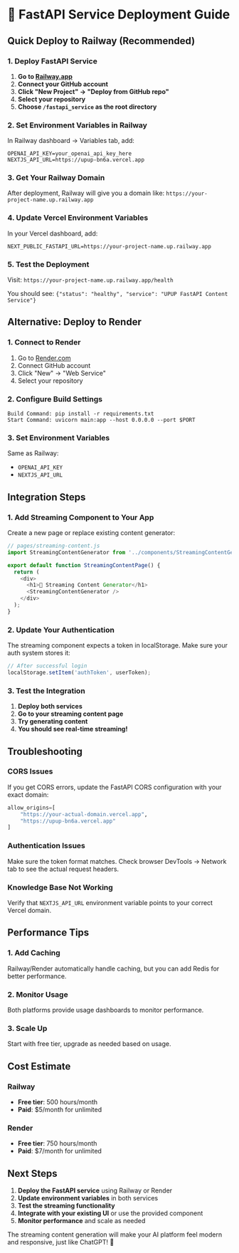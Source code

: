 # 🚀 FastAPI Service Deployment Guide

## Quick Deploy to Railway (Recommended)

### 1. Deploy FastAPI Service

1. **Go to [Railway.app](https://railway.app)**
2. **Connect your GitHub account**
3. **Click "New Project" → "Deploy from GitHub repo"**
4. **Select your repository**
5. **Choose `/fastapi_service` as the root directory**

### 2. Set Environment Variables in Railway

In Railway dashboard → Variables tab, add:

```
OPENAI_API_KEY=your_openai_api_key_here
NEXTJS_API_URL=https://upup-bn6a.vercel.app
```

### 3. Get Your Railway Domain

After deployment, Railway will give you a domain like:
`https://your-project-name.up.railway.app`

### 4. Update Vercel Environment Variables

In your Vercel dashboard, add:

```
NEXT_PUBLIC_FASTAPI_URL=https://your-project-name.up.railway.app
```

### 5. Test the Deployment

Visit: `https://your-project-name.up.railway.app/health`

You should see: `{"status": "healthy", "service": "UPUP FastAPI Content Service"}`

## Alternative: Deploy to Render

### 1. Connect to Render

1. Go to [Render.com](https://render.com)
2. Connect GitHub account
3. Click "New" → "Web Service"
4. Select your repository

### 2. Configure Build Settings

```
Build Command: pip install -r requirements.txt
Start Command: uvicorn main:app --host 0.0.0.0 --port $PORT
```

### 3. Set Environment Variables

Same as Railway:
- `OPENAI_API_KEY`
- `NEXTJS_API_URL`

## Integration Steps

### 1. Add Streaming Component to Your App

Create a new page or replace existing content generator:

```javascript
// pages/streaming-content.js
import StreamingContentGenerator from '../components/StreamingContentGenerator';

export default function StreamingContentPage() {
  return (
    <div>
      <h1>🚀 Streaming Content Generator</h1>
      <StreamingContentGenerator />
    </div>
  );
}
```

### 2. Update Your Authentication

The streaming component expects a token in localStorage. Make sure your auth system stores it:

```javascript
// After successful login
localStorage.setItem('authToken', userToken);
```

### 3. Test the Integration

1. **Deploy both services**
2. **Go to your streaming content page**
3. **Try generating content**
4. **You should see real-time streaming!**

## Troubleshooting

### CORS Issues
If you get CORS errors, update the FastAPI CORS configuration with your exact domain:

```python
allow_origins=[
    "https://your-actual-domain.vercel.app",
    "https://upup-bn6a.vercel.app"
]
```

### Authentication Issues
Make sure the token format matches. Check browser DevTools → Network tab to see the actual request headers.

### Knowledge Base Not Working
Verify that `NEXTJS_API_URL` environment variable points to your correct Vercel domain.

## Performance Tips

### 1. Add Caching
Railway/Render automatically handle caching, but you can add Redis for better performance.

### 2. Monitor Usage
Both platforms provide usage dashboards to monitor performance.

### 3. Scale Up
Start with free tier, upgrade as needed based on usage.

## Cost Estimate

### Railway
- **Free tier**: 500 hours/month
- **Paid**: $5/month for unlimited

### Render  
- **Free tier**: 750 hours/month
- **Paid**: $7/month for unlimited

## Next Steps

1. **Deploy the FastAPI service** using Railway or Render
2. **Update environment variables** in both services
3. **Test the streaming functionality**
4. **Integrate with your existing UI** or use the provided component
5. **Monitor performance** and scale as needed

The streaming content generation will make your AI platform feel modern and responsive, just like ChatGPT! 🚀